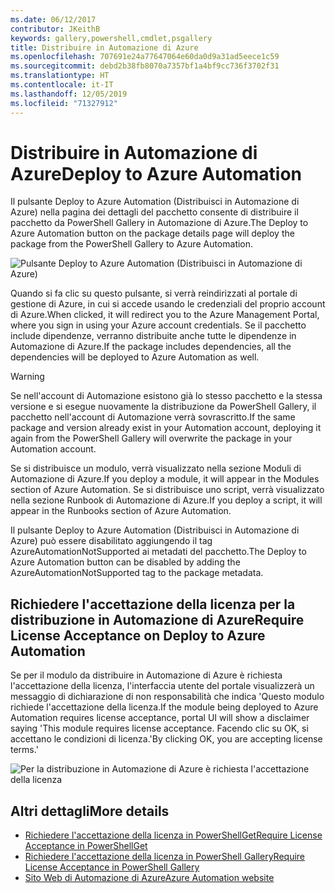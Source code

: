 ```yaml
---
ms.date: 06/12/2017
contributor: JKeithB
keywords: gallery,powershell,cmdlet,psgallery
title: Distribuire in Automazione di Azure
ms.openlocfilehash: 707691e24a77647064e60da0d9a31ad5eece1c59
ms.sourcegitcommit: debd2b38fb8070a7357bf1a4bf9cc736f3702f31
ms.translationtype: HT
ms.contentlocale: it-IT
ms.lasthandoff: 12/05/2019
ms.locfileid: "71327912"
---
```

# <a name="deploy-to-azure-automation"></a><span data-ttu-id="c305a-103">Distribuire in Automazione di Azure</span><span class="sxs-lookup"><span data-stu-id="c305a-103">Deploy to Azure Automation</span></span>

<span data-ttu-id="c305a-104">Il pulsante Deploy to Azure Automation (Distribuisci in Automazione di Azure) nella pagina dei dettagli del pacchetto consente di distribuire il pacchetto da PowerShell Gallery in Automazione di Azure.</span><span class="sxs-lookup"><span data-stu-id="c305a-104">The Deploy to Azure Automation button on the package details page will deploy the package from the PowerShell Gallery to Azure Automation.</span></span>

![Pulsante Deploy to Azure Automation (Distribuisci in Automazione di Azure)](../../Images/DeployToAzureAutomationButton.png)

<span data-ttu-id="c305a-106">Quando si fa clic su questo pulsante, si verrà reindirizzati al portale di gestione di Azure, in cui si accede usando le credenziali del proprio account di Azure.</span><span class="sxs-lookup"><span data-stu-id="c305a-106">When clicked, it will redirect you to the Azure Management Portal, where you sign in using your Azure account credentials.</span></span>
<span data-ttu-id="c305a-107">Se il pacchetto include dipendenze, verranno distribuite anche tutte le dipendenze in Automazione di Azure.</span><span class="sxs-lookup"><span data-stu-id="c305a-107">If the package includes dependencies, all the dependencies will be deployed to Azure Automation as well.</span></span>

> [!WARNING]
> <span data-ttu-id="c305a-108">Se nell'account di Automazione esistono già lo stesso pacchetto e la stessa versione e si esegue nuovamente la distribuzione da PowerShell Gallery, il pacchetto nell'account di Automazione verrà sovrascritto.</span><span class="sxs-lookup"><span data-stu-id="c305a-108">If the same package and version already exist in your Automation account, deploying it again from the PowerShell Gallery will overwrite the package in your Automation account.</span></span>

<span data-ttu-id="c305a-109">Se si distribuisce un modulo, verrà visualizzato nella sezione Moduli di Automazione di Azure.</span><span class="sxs-lookup"><span data-stu-id="c305a-109">If you deploy a module, it will appear in the Modules section of Azure Automation.</span></span>  <span data-ttu-id="c305a-110">Se si distribuisce uno script, verrà visualizzato nella sezione Runbook di Automazione di Azure.</span><span class="sxs-lookup"><span data-stu-id="c305a-110">If you deploy a script, it will appear in the Runbooks section of Azure Automation.</span></span>

<span data-ttu-id="c305a-111">Il pulsante Deploy to Azure Automation (Distribuisci in Automazione di Azure) può essere disabilitato aggiungendo il tag AzureAutomationNotSupported ai metadati del pacchetto.</span><span class="sxs-lookup"><span data-stu-id="c305a-111">The Deploy to Azure Automation button can be disabled by adding the AzureAutomationNotSupported tag to the package metadata.</span></span>

## <a name="require-license-acceptance-on-deploy-to-azure-automation"></a><span data-ttu-id="c305a-112">Richiedere l'accettazione della licenza per la distribuzione in Automazione di Azure</span><span class="sxs-lookup"><span data-stu-id="c305a-112">Require License Acceptance on Deploy to Azure Automation</span></span>

<span data-ttu-id="c305a-113">Se per il modulo da distribuire in Automazione di Azure è richiesta l'accettazione della licenza, l'interfaccia utente del portale visualizzerà un messaggio di dichiarazione di non responsabilità che indica 'Questo modulo richiede l'accettazione della licenza.</span><span class="sxs-lookup"><span data-stu-id="c305a-113">If the module being deployed to Azure Automation requires license acceptance, portal UI will show a disclaimer saying 'This module requires license acceptance.</span></span> <span data-ttu-id="c305a-114">Facendo clic su OK, si accettano le condizioni di licenza.'</span><span class="sxs-lookup"><span data-stu-id="c305a-114">By clicking OK, you are accepting license terms.'</span></span>

![Per la distribuzione in Automazione di Azure è richiesta l'accettazione della licenza](../../Images/DeployToAzureAutomationRequireLicenseAcceptanceDisclaimer.png)

## <a name="more-details"></a><span data-ttu-id="c305a-116">Altri dettagli</span><span class="sxs-lookup"><span data-stu-id="c305a-116">More details</span></span>

- [<span data-ttu-id="c305a-117">Richiedere l'accettazione della licenza in PowerShellGet</span><span class="sxs-lookup"><span data-stu-id="c305a-117">Require License Acceptance in PowerShellGet</span></span>](../../concepts/module-license-acceptance.md)
- [<span data-ttu-id="c305a-118">Richiedere l'accettazione della licenza in PowerShell Gallery</span><span class="sxs-lookup"><span data-stu-id="c305a-118">Require License Acceptance in PowerShell Gallery</span></span>](packages-that-require-license-acceptance.md)
- [<span data-ttu-id="c305a-119">Sito Web di Automazione di Azure</span><span class="sxs-lookup"><span data-stu-id="c305a-119">Azure Automation website</span></span>](https://azure.microsoft.com/services/automation/)
